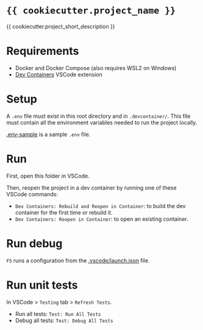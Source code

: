 # `{{ cookiecutter.project_name }}`

{{ cookiecutter.project_short_description }}

# Requirements

- Docker and Docker Compose (also requires WSL2 on Windows)
- [Dev Containers](https://marketplace.visualstudio.com/items?itemName=ms-vscode-remote.remote-containers) VSCode extension

# Setup

A `.env` file must exist in this root directory and in `.devcontainer/`.
This file must contain all the environment variables needed to run the project locally.

[.env-sample](.env-sample) is a sample `.env` file.

# Run

First, open this folder in VSCode.

Then, reopen the project in a dev container by running one of these VSCode commands:
- `Dev Containers: Rebuild and Reopen in Container`: to build the dev container for the first time or rebuild it.
- `Dev Containers: Reopen in Container`: to open an existing container.

# Run debug

`F5` runs a configuration from the [.vscode/launch.json](.vscode/launch.json) file.

# Run unit tests

In VSCode > `Testing` tab > `Refresh Tests`.

- Run all tests: `Test: Run All Tests`
- Debug all tests: `Test: Debug All Tests`

